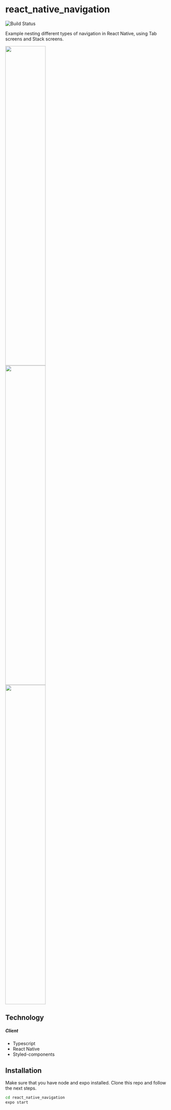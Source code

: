 # react_native_navigation

![Build Status](https://img.shields.io/github/last-commit/WilliamKSIlva/react_native_navigation)

Example nesting different types of navigation in React Native, using Tab screens and Stack screens.

<img src="https://user-images.githubusercontent.com/75429175/176529131-ce768855-140f-4628-a86a-a8f20fd8f616.jpg" width=50% height="1000" />

<img src="https://user-images.githubusercontent.com/75429175/176529217-cc9b6de9-d180-4a17-93d6-811443122d8b.jpg" width=50% height="1000" />

<img src="https://user-images.githubusercontent.com/75429175/176529325-08159fc5-305f-4f85-a241-d77345f470ca.jpg" width=50% height="1000" />

## Technology
##### Client
- Typescript
- React Native
- Styled-components

## Installation

Make sure that you have node and expo installed. Clone this repo and follow
the next steps.

```sh
cd react_native_navigation
expo start
